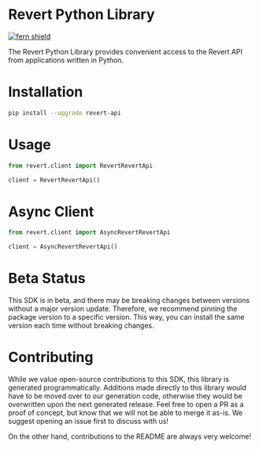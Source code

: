 <!-- Begin Title, generated by Fern  -->
# Revert Python Library

[![fern shield](https://img.shields.io/badge/%F0%9F%8C%BF-SDK%20generated%20by%20Fern-brightgreen)](https://github.com/fern-api/fern)

The Revert Python Library provides convenient access to the Revert API from applications written in Python.
<!-- End Title  -->

<!-- Begin Installation, generated by Fern  -->
# Installation

```sh
pip install --upgrade revert-api
```
<!-- End Installation  -->

<!-- Begin Usage, generated by Fern  -->
# Usage

```python
from revert.client import RevertRevertApi

client = RevertRevertApi()
```
<!-- End Usage  -->

<!-- Begin Async Usage, generated by Fern  -->
# Async Client

```python
from revert.client import AsyncRevertRevertApi

client = AsyncRevertRevertApi()
```
<!-- End Async Usage  -->

<!-- Begin Status, generated by Fern  -->
# Beta Status

This SDK is in beta, and there may be breaking changes between versions without a major 
version update. Therefore, we recommend pinning the package version to a specific version. 
This way, you can install the same version each time without breaking changes.
<!-- End Status  -->

<!-- Begin Contributing, generated by Fern  -->
# Contributing

While we value open-source contributions to this SDK, this library is generated programmatically. 
Additions made directly to this library would have to be moved over to our generation code, 
otherwise they would be overwritten upon the next generated release. Feel free to open a PR as
 a proof of concept, but know that we will not be able to merge it as-is. We suggest opening 
an issue first to discuss with us!

On the other hand, contributions to the README are always very welcome!
<!-- End Contributing  -->

